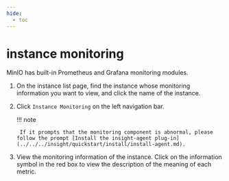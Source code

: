 ```yaml
---
hide:
  - toc
---
```


# instance monitoring

MinIO has built-in Prometheus and Grafana monitoring modules.

1. On the instance list page, find the instance whose monitoring information you want to view, and click the name of the instance.

    <!--screenshot-->

2. Click `Instance Monitoring` on the left navigation bar.

    <!--screenshot-->

    !!! note

        If it prompts that the monitoring component is abnormal, please follow the prompt [Install the insight-agent plug-in](../../../insight/quickstart/install/install-agent.md).

3. View the monitoring information of the instance. Click on the information symbol in the red box to view the description of the meaning of each metric.

    <!--screenshot-->